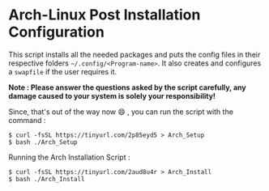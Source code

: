 # Arch-Linux Post Installation Configuration

This script installs all the needed packages and puts the config files in their respective folders ```~/.config/<Program-name>```. It also creates and
configures a ```swapfile``` if the user requires it. 

**Note : Please answer the questions asked by the script carefully, any damage caused to your system is solely your responsibility!**

Since, that's out of the way now :smile: , you can run the script with the command :

```
$ curl -fsSL https://tinyurl.com/2p85eyd5 > Arch_Setup
$ bash ./Arch_Setup
```

Running the Arch Installation Script :

```
$ curl -fsSL https://tinyurl.com/2aud8u4r > Arch_Install
$ bash ./Arch_Install
```
